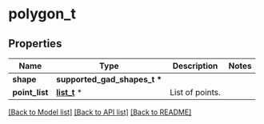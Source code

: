 # polygon_t

## Properties
Name | Type | Description | Notes
------------ | ------------- | ------------- | -------------
**shape** | **supported_gad_shapes_t \*** |  | 
**point_list** | [**list_t**](geographical_coordinates.md) \* | List of points. | 

[[Back to Model list]](../README.md#documentation-for-models) [[Back to API list]](../README.md#documentation-for-api-endpoints) [[Back to README]](../README.md)


